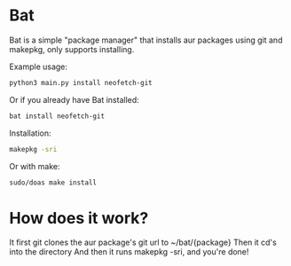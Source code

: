 # Bat 

Bat is a simple "package manager" that installs aur packages using git and makepkg, only supports installing. 

Example usage:
```bash
python3 main.py install neofetch-git
```
Or if you already have Bat installed:
```bash
bat install neofetch-git
```

Installation:
```bash
makepkg -sri 
```
Or with make:
```bash
sudo/doas make install 
```

# How does it work?

It first git clones the aur package's git url to ~/bat/{package}
Then it cd's into the directory
And then it runs makepkg -sri, and you're done! 

